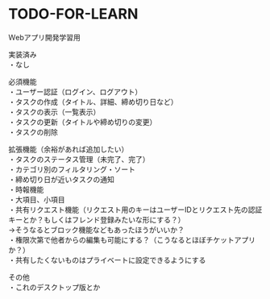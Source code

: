 # TODO-FOR-LEARN
Ｗebアプリ開発学習用

実装済み  
・なし  

必須機能  
・ユーザー認証（ログイン、ログアウト）  
・タスクの作成（タイトル、詳細、締め切り日など）  
・タスクの表示（一覧表示）  
・タスクの更新（タイトルや締め切りの変更）  
・タスクの削除  

拡張機能（余裕があれば追加したい）  
・タスクのステータス管理（未完了、完了）  
・カテゴリ別のフィルタリング・ソート  
・締め切り日が近いタスクの通知  
・時報機能  
・大項目、小項目  
・共有リクエスト機能（リクエスト用のキーはユーザーIDとリクエスト先の認証キーとか？もしくはフレンド登録みたいな形にする？）  
→そうなるとブロック機能などもあったほうがいいか？  
・権限次第で他者からの編集も可能にする？（こうなるとほぼチケットアプリか？）  
・共有したくないものはプライベートに設定できるようにする  

その他  
・これのデスクトップ版とか  
